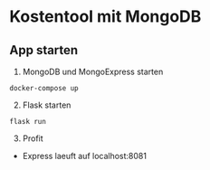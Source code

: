 # Kostentool mit MongoDB

## App starten

1. MongoDB und MongoExpress starten

```
docker-compose up
```

2. Flask starten

```
flask run
```

3. Profit

- Express laeuft auf localhost:8081
